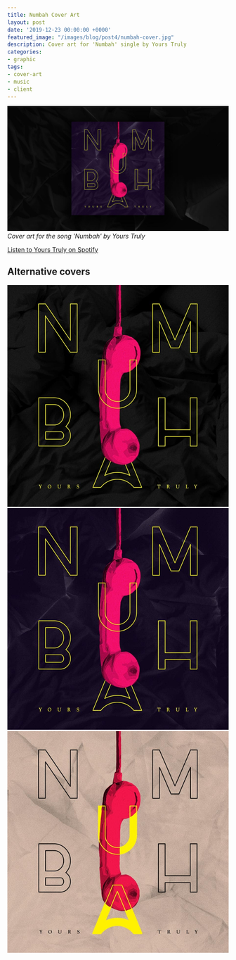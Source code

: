 ```yaml
---
title: Numbah Cover Art
layout: post
date: '2019-12-23 00:00:00 +0000'
featured_image: "/images/blog/post4/numbah-cover.jpg"
description: Cover art for 'Numbah' single by Yours Truly
categories:
- graphic
tags:
- cover-art
- music
- client
---
```


![](/images/blog/post4/numbah-cover.jpg)
*Cover art for the song 'Numbah' by Yours Truly*

[Listen to Yours Truly on Spotify](https://open.spotify.com/artist/2rFT993ScLaetNI6Kc4efq)

## Alternative covers

<div class="gallery" data-columns="3">
	<img src="/images/blog/post4/numbah1.jpg">
	<img src="/images/blog/post4/numbah1.5.jpg">
	<img src="/images/blog/post4/numbah2.jpg">
</div>